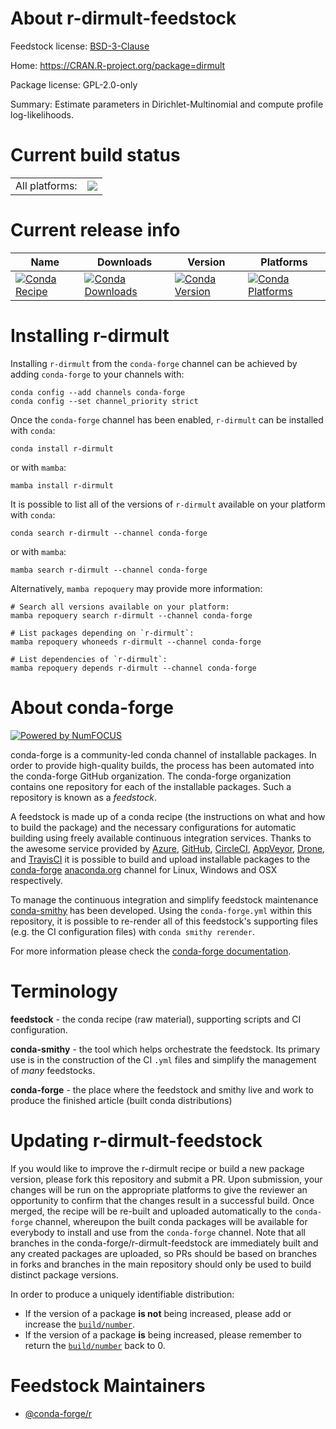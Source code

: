 About r-dirmult-feedstock
=========================

Feedstock license: [BSD-3-Clause](https://github.com/conda-forge/r-dirmult-feedstock/blob/main/LICENSE.txt)

Home: https://CRAN.R-project.org/package=dirmult

Package license: GPL-2.0-only

Summary: Estimate parameters in Dirichlet-Multinomial and compute profile log-likelihoods.

Current build status
====================


<table><tr><td>All platforms:</td>
    <td>
      <a href="https://dev.azure.com/conda-forge/feedstock-builds/_build/latest?definitionId=12997&branchName=main">
        <img src="https://dev.azure.com/conda-forge/feedstock-builds/_apis/build/status/r-dirmult-feedstock?branchName=main">
      </a>
    </td>
  </tr>
</table>

Current release info
====================

| Name | Downloads | Version | Platforms |
| --- | --- | --- | --- |
| [![Conda Recipe](https://img.shields.io/badge/recipe-r--dirmult-green.svg)](https://anaconda.org/conda-forge/r-dirmult) | [![Conda Downloads](https://img.shields.io/conda/dn/conda-forge/r-dirmult.svg)](https://anaconda.org/conda-forge/r-dirmult) | [![Conda Version](https://img.shields.io/conda/vn/conda-forge/r-dirmult.svg)](https://anaconda.org/conda-forge/r-dirmult) | [![Conda Platforms](https://img.shields.io/conda/pn/conda-forge/r-dirmult.svg)](https://anaconda.org/conda-forge/r-dirmult) |

Installing r-dirmult
====================

Installing `r-dirmult` from the `conda-forge` channel can be achieved by adding `conda-forge` to your channels with:

```
conda config --add channels conda-forge
conda config --set channel_priority strict
```

Once the `conda-forge` channel has been enabled, `r-dirmult` can be installed with `conda`:

```
conda install r-dirmult
```

or with `mamba`:

```
mamba install r-dirmult
```

It is possible to list all of the versions of `r-dirmult` available on your platform with `conda`:

```
conda search r-dirmult --channel conda-forge
```

or with `mamba`:

```
mamba search r-dirmult --channel conda-forge
```

Alternatively, `mamba repoquery` may provide more information:

```
# Search all versions available on your platform:
mamba repoquery search r-dirmult --channel conda-forge

# List packages depending on `r-dirmult`:
mamba repoquery whoneeds r-dirmult --channel conda-forge

# List dependencies of `r-dirmult`:
mamba repoquery depends r-dirmult --channel conda-forge
```


About conda-forge
=================

[![Powered by
NumFOCUS](https://img.shields.io/badge/powered%20by-NumFOCUS-orange.svg?style=flat&colorA=E1523D&colorB=007D8A)](https://numfocus.org)

conda-forge is a community-led conda channel of installable packages.
In order to provide high-quality builds, the process has been automated into the
conda-forge GitHub organization. The conda-forge organization contains one repository
for each of the installable packages. Such a repository is known as a *feedstock*.

A feedstock is made up of a conda recipe (the instructions on what and how to build
the package) and the necessary configurations for automatic building using freely
available continuous integration services. Thanks to the awesome service provided by
[Azure](https://azure.microsoft.com/en-us/services/devops/), [GitHub](https://github.com/),
[CircleCI](https://circleci.com/), [AppVeyor](https://www.appveyor.com/),
[Drone](https://cloud.drone.io/welcome), and [TravisCI](https://travis-ci.com/)
it is possible to build and upload installable packages to the
[conda-forge](https://anaconda.org/conda-forge) [anaconda.org](https://anaconda.org/)
channel for Linux, Windows and OSX respectively.

To manage the continuous integration and simplify feedstock maintenance
[conda-smithy](https://github.com/conda-forge/conda-smithy) has been developed.
Using the ``conda-forge.yml`` within this repository, it is possible to re-render all of
this feedstock's supporting files (e.g. the CI configuration files) with ``conda smithy rerender``.

For more information please check the [conda-forge documentation](https://conda-forge.org/docs/).

Terminology
===========

**feedstock** - the conda recipe (raw material), supporting scripts and CI configuration.

**conda-smithy** - the tool which helps orchestrate the feedstock.
                   Its primary use is in the construction of the CI ``.yml`` files
                   and simplify the management of *many* feedstocks.

**conda-forge** - the place where the feedstock and smithy live and work to
                  produce the finished article (built conda distributions)


Updating r-dirmult-feedstock
============================

If you would like to improve the r-dirmult recipe or build a new
package version, please fork this repository and submit a PR. Upon submission,
your changes will be run on the appropriate platforms to give the reviewer an
opportunity to confirm that the changes result in a successful build. Once
merged, the recipe will be re-built and uploaded automatically to the
`conda-forge` channel, whereupon the built conda packages will be available for
everybody to install and use from the `conda-forge` channel.
Note that all branches in the conda-forge/r-dirmult-feedstock are
immediately built and any created packages are uploaded, so PRs should be based
on branches in forks and branches in the main repository should only be used to
build distinct package versions.

In order to produce a uniquely identifiable distribution:
 * If the version of a package **is not** being increased, please add or increase
   the [``build/number``](https://docs.conda.io/projects/conda-build/en/latest/resources/define-metadata.html#build-number-and-string).
 * If the version of a package **is** being increased, please remember to return
   the [``build/number``](https://docs.conda.io/projects/conda-build/en/latest/resources/define-metadata.html#build-number-and-string)
   back to 0.

Feedstock Maintainers
=====================

* [@conda-forge/r](https://github.com/orgs/conda-forge/teams/r/)

